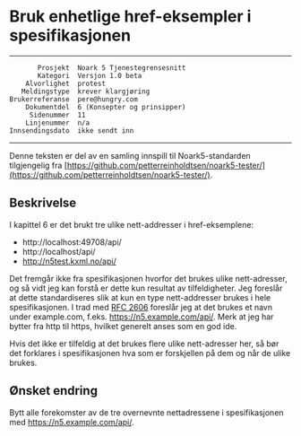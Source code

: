 Bruk enhetlige href-eksempler i spesifikasjonen
===============================================

 ------------------  ---------------------------------
           Prosjekt  Noark 5 Tjenestegrensesnitt
           Kategori  Versjon 1.0 beta
        Alvorlighet  protest
       Meldingstype  krever klargjøring
    Brukerreferanse  pere@hungry.com
        Dokumentdel  6 (Konsepter og prinsipper)
         Sidenummer  11
        Linjenummer  n/a
    Innsendingsdato  ikke sendt inn
 ------------------  ---------------------------------

Denne teksten er del av en samling innspill til Noark5-standarden
tilgjengelig fra [https://github.com/petterreinholdtsen/noark5-tester/](https://github.com/petterreinholdtsen/noark5-tester/).

Beskrivelse
-----------

I kapittel 6 er det brukt tre ulike nett-addresser i href-eksemplene:

 * http://localhost:49708/api/
 * http://localhost/api/
 * http://n5test.kxml.no/api/

Det fremgår ikke fra spesifikasjonen hvorfor det brukes ulike
nett-adresser, og så vidt jeg kan forstå er dette kun resultat av
tilfeldigheter.  Jeg foreslår at dette standardiseres slik at kun en
type nett-addresser brukes i hele spesifikasjonen.  I trad med [RFC
2606](https://tools.ietf.org/html/rfc2606) foreslår jeg at det brukes
et navn under example.com, f.eks. https://n5.example.com/api/.  Merk
at jeg har bytter fra http til https, hvilket generelt anses som en
god ide.

Hvis det ikke er tilfeldig at det brukes flere ulike nett-adresser
her, så bør det forklares i spesifikasjonen hva som er forskjellen på
dem og når de ulike brukes.

Ønsket endring
--------------

Bytt alle forekomster av de tre overnevnte nettadressene i
spesifikasjonen med https://n5.example.com/api/.
